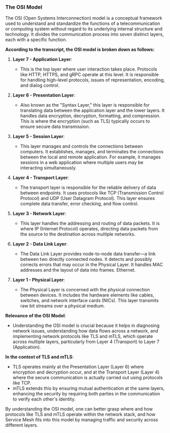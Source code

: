 ### The OSI Model

The OSI (Open Systems Interconnection) model is a conceptual framework used to understand and standardize the functions of a telecommunication or computing system without regard to its underlying internal structure and technology. It divides the communication process into seven distinct layers, each with a specific function.

**According to the transcript, the OSI model is broken down as follows:**

1. **Layer 7 - Application Layer**: 
   - This is the top layer where user interaction takes place. Protocols like HTTP, HTTPS, and gRPC operate at this level. It is responsible for handling high-level protocols, issues of representation, encoding, and dialog control.

2. **Layer 6 - Presentation Layer**:
   - Also known as the "Syntax Layer," this layer is responsible for translating data between the application layer and the lower layers. It handles data encryption, decryption, formatting, and compression. This is where the encryption (such as TLS) typically occurs to ensure secure data transmission.

3. **Layer 5 - Session Layer**:
   - This layer manages and controls the connections between computers. It establishes, manages, and terminates the connections between the local and remote application. For example, it manages sessions in a web application where multiple users may be interacting simultaneously.

4. **Layer 4 - Transport Layer**:
   - The transport layer is responsible for the reliable delivery of data between endpoints. It uses protocols like TCP (Transmission Control Protocol) and UDP (User Datagram Protocol). This layer ensures complete data transfer, error checking, and flow control.

5. **Layer 3 - Network Layer**:
   - This layer handles the addressing and routing of data packets. It is where IP (Internet Protocol) operates, directing data packets from the source to the destination across multiple networks.

6. **Layer 2 - Data Link Layer**:
   - The Data Link Layer provides node-to-node data transfer—a link between two directly connected nodes. It detects and possibly corrects errors that may occur in the Physical Layer. It handles MAC addresses and the layout of data into frames. Ethernet.

7. **Layer 1 - Physical Layer**:
   - The Physical Layer is concerned with the physical connection between devices. It includes the hardware elements like cables, switches, and network interface cards (NICs). This layer transmits raw bit streams over a physical medium.

**Relevance of the OSI Model**:
- Understanding the OSI model is crucial because it helps in diagnosing network issues, understanding how data flows across a network, and implementing network protocols like TLS and mTLS, which operate across multiple layers, particularly from Layer 4 (Transport) to Layer 7 (Application).

**In the context of TLS and mTLS**:
- TLS operates mainly at the Presentation Layer (Layer 6) where encryption and decryption occur, and at the Transport Layer (Layer 4) where the secure communication is actually carried out using protocols like TCP.
- mTLS extends this by ensuring mutual authentication at the same layers, enhancing the security by requiring both parties in the communication to verify each other's identity.

By understanding the OSI model, one can better grasp where and how protocols like TLS and mTLS operate within the network stack, and how Service Mesh fits into this model by managing traffic and security across different layers.
